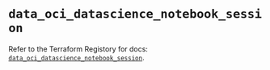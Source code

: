 # `data_oci_datascience_notebook_session`

Refer to the Terraform Registory for docs: [`data_oci_datascience_notebook_session`](https://registry.terraform.io/providers/oracle/oci/6.18.0/docs/data-sources/datascience_notebook_session).
